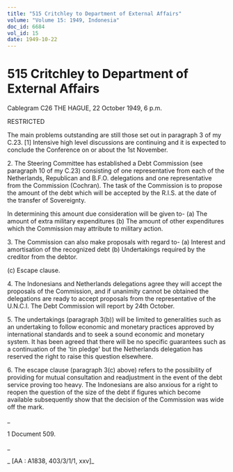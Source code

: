 ```yaml
---
title: "515 Critchley to Department of External Affairs"
volume: "Volume 15: 1949, Indonesia"
doc_id: 6684
vol_id: 15
date: 1949-10-22
---
```


# 515 Critchley to Department of External Affairs

Cablegram C26 THE HAGUE, 22 October 1949, 6 p.m.

RESTRICTED

The main problems outstanding are still those set out in paragraph 3 of my C.23. [1] Intensive high level discussions are continuing and it is expected to conclude the Conference on or about the 1st November.

2\. The Steering Committee has established a Debt Commission (see paragraph 10 of my C.23) consisting of one representative from each of the Netherlands, Republican and B.F.O. delegations and one representative from the Commission (Cochran). The task of the Commission is to propose the amount of the debt which will be accepted by the R.I.S. at the date of the transfer of Sovereignty.

In determining this amount due consideration will be given to- (a) The amount of extra military expenditures (b) The amount of other expenditures which the Commission may attribute to military action.

3\. The Commission can also make proposals with regard to- (a) Interest and amortisation of the recognized debt (b) Undertakings required by the creditor from the debtor.

(c) Escape clause.

4\. The Indonesians and Netherlands delegations agree they will accept the proposals of the Commission, and if unanimity cannot be obtained the delegations are ready to accept proposals from the representative of the U.N.C.I. The Debt Commission will report by 24th October.

5\. The undertakings (paragraph 3(b)) will be limited to generalities such as an undertaking to follow economic and monetary practices approved by international standards and to seek a sound economic and monetary system. It has been agreed that there will be no specific guarantees such as a continuation of the 'tin pledge' but the Netherlands delegation has reserved the right to raise this question elsewhere.

6\. The escape clause (paragraph 3(c) above) refers to the possibility of providing for mutual consultation and readjustment in the event of the debt service proving too heavy. The Indonesians are also anxious for a right to reopen the question of the size of the debt if figures which become available subsequently show that the decision of the Commission was wide off the mark.

_

1 Document 509.

_

_ [AA : A1838, 403/3/1/1, xxv]_
